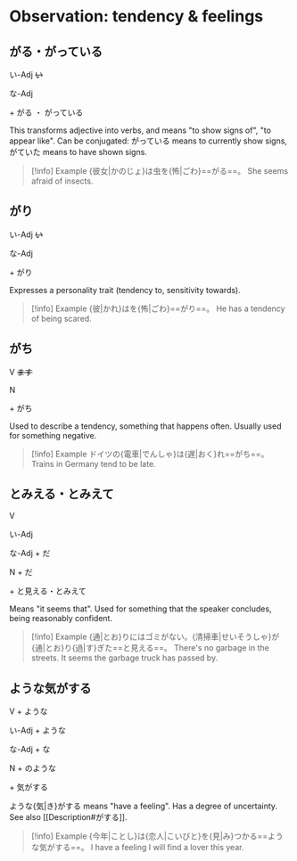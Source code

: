 # Observation: tendency & feelings

## がる・がっている

<div class="usage">
<div class="left">
	<p><span class="box">い-Adj <strike>い</strike></span></p>
	<p><span class="box">な-Adj</span></p>
</div>
	<p class="right">+ がる ・ がっている</p>
</div>

This transforms adjective into verbs, and means "to show signs of", "to appear like".
Can be conjugated: がっている means to currently show signs, がていた means to have shown signs.

> [!info] Example
> {彼女|かのじょ}は虫を{怖|ごわ}==がる==。
> She seems afraid of insects.

## がり

<div class="usage">
<div class="left">
	<p><span class="box">い-Adj <strike>い</strike></span></p>
	<p><span class="box">な-Adj</span></p>
</div>
	<p class="right">+ がり</p>
</div>

Expresses a personality trait (tendency to, sensitivity towards).

> [!info] Example
> {彼|かれ}はを{怖|ごわ}==がり==。
> He has a tendency of being scared.

## がち

<div class="usage">
<div class="left">
	<p><span class="box">V <strike>ます</strike></span></p>
	<p><span class="box">N</span></p>
</div>
	<p class="right">+ がち</p>
</div>

Used to describe a tendency, something that happens often. Usually used for something negative.

> [!info] Example
> ドイツの{電車|でんしゃ}は{遅|おく}れ==がち==。
> Trains in Germany tend to be late.

## とみえる・とみえて

<div class="usage">
<div class="left">
	<p><span class="box">V</span></p>
	<p><span class="box">い-Adj</span></p>
	<p><span class="box">な-Adj + だ</span></p>
	<p><span class="box">N + だ</span></p>
</div>
	<p class="right">+ と見える・とみえて</p>
</div>

Means "it seems that". Used for something that the speaker concludes, being reasonably confident.

> [!info] Example
> {通|とお}りにはゴミがない。{清掃車|せいそうしゃ}が{通|とお}り{過|す}ぎた==と見える==。
> There's no garbage in the streets. It seems the garbage truck has passed by.

## ような気がする

<div class="usage">
<div class="left">
	<p><span class="box">V + ような</span></p>
	<p><span class="box">い-Adj + ような</span></p>
	<p><span class="box">な-Adj + な</span></p>
	<p><span class="box">N + のような</span></p>
</div>
	<p class="right">+ 気がする</p>
</div>

ような{気|き}がする means "have a feeling". Has a degree of uncertainty.
See also [[Description#がする]].

> [!info] Example
> {今年|ことし}は{恋人|こいびと}を{見|み}つかる==ような気がする==。
> I have a feeling I will find a lover this year.
